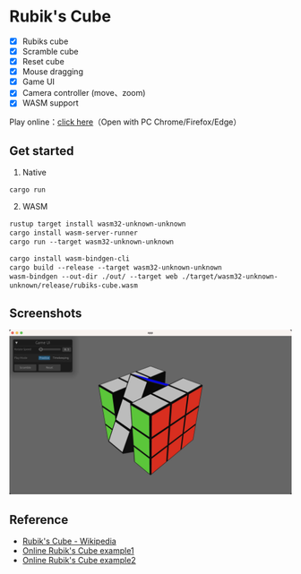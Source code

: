 # Rubik's Cube
- [x] Rubiks cube
- [x] Scramble cube
- [x] Reset cube
- [x] Mouse dragging
- [x] Game UI
- [x] Camera controller (move、zoom)
- [x] WASM support

Play online：[click here](https://nightswatchgames.github.io/games/rubiks-cube/)（Open with PC Chrome/Firefox/Edge）

## Get started
1. Native
```
cargo run
```
2. WASM
```
rustup target install wasm32-unknown-unknown
cargo install wasm-server-runner
cargo run --target wasm32-unknown-unknown
```
```
cargo install wasm-bindgen-cli
cargo build --release --target wasm32-unknown-unknown
wasm-bindgen --out-dir ./out/ --target web ./target/wasm32-unknown-unknown/release/rubiks-cube.wasm
```

## Screenshots
![playing cube](https://raw.githubusercontent.com/NightsWatchGames/rubiks-cube/master/screenshots/playing_cube.jpg)

## Reference
- [Rubik's Cube - Wikipedia](https://en.wikipedia.org/wiki/Rubik%27s_Cube)
- [Online Rubik's Cube example1](https://rubikscu.be/)
- [Online Rubik's Cube example2](https://cube-solver.com/)